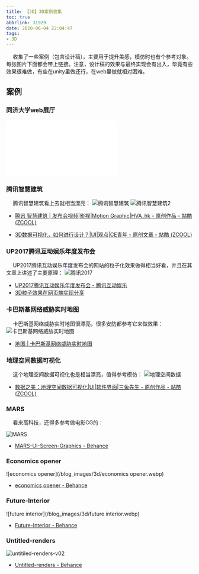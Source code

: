 ```yaml
---
title: 【3D】3D案例收集
toc: true
abbrlink: 31929
date: 2020-06-04 22:04:47
tags:
- 3D
---
```


&emsp; 收集了一些案例（包含设计稿），主要用于提升美感，模仿时也有个参考对象。每张图片下面都会带上链接。注意，设计稿的效果与最终实现会有出入，毕竟有些效果很难做，有些在unity里做还行，在web里做就相对困难。

## 案例

### 同济大学web展厅

<iframe src="//player.bilibili.com/player.html?aid=388097722&bvid=BV1pd4y167BL&cid=832150730&page=1" scrolling="no" border="0" frameborder="no" framespacing="0" allowfullscreen="true" class="bilibili-video"> </iframe>

### 腾讯智慧建筑
&emsp; 腾讯智慧建筑看上去就相当漂亮：
![腾讯智慧建筑](/blog_images/3d/腾讯智慧建筑.webp)
![腾讯智慧建筑2](/blog_images/3d/腾讯智慧建筑2.webp)

- [腾讯 智慧建筑 \| 发布会视频|影视|Motion Graphic|HVA_hk - 原创作品 - 站酷 (ZCOOL)](https://www.zcool.com.cn/work/ZMjU2NTYwODA=.html)

- [3D数据可视化，如何进行设计？\|UI|观点|CE青年 - 原创文章 - 站酷 (ZCOOL)](https://www.zcool.com.cn/article/ZMTAzOTU3Mg==.html)

### UP2017腾讯互动娱乐年度发布会
&emsp; UP2017腾讯互动娱乐年度发布会的网站的粒子化效果做得相当好看，并且在其文章上讲述了主要原理：
![腾讯2017](/blog_images/3d/腾讯2017.webp)
- [UP2017腾讯互动娱乐年度发布会 - 腾讯互动娱乐](https://up.qq.com/act/a20170301pre/index.html#)
- [3D粒子效果在网页端实现分享](https://tgideas.qq.com/gicp/news/475/6515254.html?from=list)

### 卡巴斯基网络威胁实时地图
&emsp; 卡巴斯基网络威胁实时地图很漂亮，很多安防都参考它来做效果：
![卡巴斯基网络威胁实时地图](/blog_images/3d/卡巴斯基网络威胁实时地图.webp)
- [地图 \| 卡巴斯基网络威胁实时地图](https://cybermap.kaspersky.com/cn)


### 地理空间数据可视化
&emsp; 这个地理空间数据可视化也是相当漂亮，值得参考模仿：
![地理空间数据](/blog_images/3d/地理空间数据.webp)

- [数据之美：地理空间数据可视化\|UI|软件界面|三鱼先生 - 原创作品 - 站酷 (ZCOOL)](https://www.zcool.com.cn/work/ZMzI1NDU4NDQ=.html)

### MARS
&emsp; 看来高科技，还得多参考做电影CG的：

![MARS](/blog_images/3d/MARS.webp)

- [MARS-UI-Screen-Graphics - Behance](https://www.behance.net/gallery/47272469/MARS-UI-Screen-Graphics)


### Economics opener
![economics opener](/blog_images/3d/economics opener.webp)

- [economics opener - Behance](https://www.behance.net/gallery/30261189/Economics-Opener-%28after-effects-template%29)


### Future-Interior

![future interior](/blog_images/3d/future interior.webp)

- [Future-Interior - Behance](https://www.behance.net/gallery/47454885/Future-Interior)

### Untitled-renders


![untitiled-renders-v02](/blog_images/3d/untitiled-renders-v02.webp)
- [Untitled-renders - Behance](https://www.behance.net/gallery/85955895/Untitled-renders-v02)


